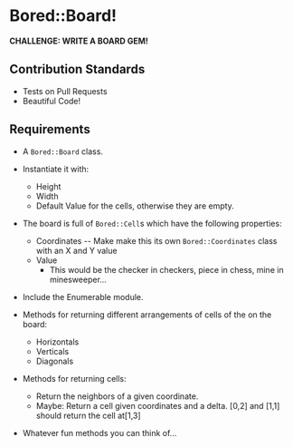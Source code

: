 # Bored::Board!

**CHALLENGE: WRITE A BOARD GEM!**

## Contribution Standards

- Tests on Pull Requests
- Beautiful Code!

## Requirements

- A `Bored::Board` class.

- Instantiate it with:
  - Height
  - Width
  - Default Value for the cells, otherwise they are empty.
  
- The board is full of `Bored::Cell`s which have the following properties:
  - Coordinates -- Make make this its own `Bored::Coordinates` class with an X and Y value
  - Value
    - This would be the checker in checkers, piece in chess, mine in minesweeper...
    
- Include the Enumerable module.

- Methods for returning different arrangements of cells of the on the board:
  - Horizontals
  - Verticals
  - Diagonals
  
- Methods for returning cells:
  - Return the neighbors of a given coordinate.
  - Maybe: Return a cell given coordinates and a delta. [0,2] and [1,1] should return the cell at[1,3]
 
 - Whatever fun methods you can think of...
